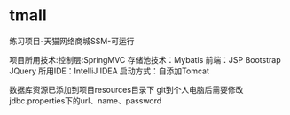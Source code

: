 # tmall
练习项目-天猫网络商城SSM-可运行

项目所用技术:控制层:SpringMVC  存储池技术：Mybatis 前端：JSP Bootstrap JQuery 
所用IDE：IntelliJ IDEA
启动方式：自添加Tomcat

数据库资源已添加到项目resources目录下
git到个人电脑后需要修改jdbc.properties下的url、name、password

